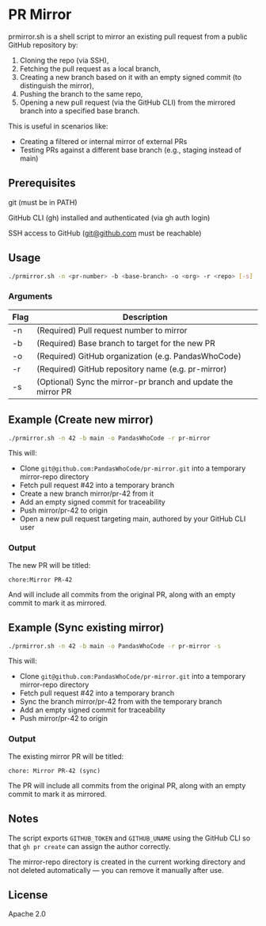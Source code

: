 # PR Mirror

prmirror.sh is a shell script to mirror an existing pull request from a public GitHub repository by:

1. Cloning the repo (via SSH),
2. Fetching the pull request as a local branch,
3. Creating a new branch based on it with an empty signed commit (to distinguish the mirror),
4. Pushing the branch to the same repo,
5. Opening a new pull request (via the GitHub CLI) from the mirrored branch into a specified base branch.

This is useful in scenarios like:

- Creating a filtered or internal mirror of external PRs
- Testing PRs against a different base branch (e.g., staging instead of main)

## Prerequisites

git (must be in PATH)

GitHub CLI (gh) installed and authenticated (via gh auth login)

SSH access to GitHub (git@github.com must be reachable)

## Usage

```bash
./prmirror.sh -n <pr-number> -b <base-branch> -o <org> -r <repo> [-s]
```

### Arguments

| Flag | Description                                                   |
| ---- |---------------------------------------------------------------|
| -n   | (Required) Pull request number to mirror                      |
| -b   | (Required) Base branch to target for the new PR               |
| -o   | (Required) GitHub organization (e.g. PandasWhoCode)           |
| -r   | (Required) GitHub repository name (e.g. pr-mirror)            |
| -s   | (Optional) Sync the mirror-pr branch and update the mirror PR |

## Example (Create new mirror)

```bash
./prmirror.sh -n 42 -b main -o PandasWhoCode -r pr-mirror
```

This will:

- Clone `git@github.com:PandasWhoCode/pr-mirror.git` into a temporary mirror-repo directory
- Fetch pull request #42 into a temporary branch
- Create a new branch mirror/pr-42 from it
- Add an empty signed commit for traceability
- Push mirror/pr-42 to origin
- Open a new pull request targeting main, authored by your GitHub CLI user

### Output

The new PR will be titled:

```text
chore:Mirror PR-42
```

And will include all commits from the original PR, along with an empty commit to mark it as mirrored.

## Example (Sync existing mirror)

```bash
./prmirror.sh -n 42 -b main -o PandasWhoCode -r pr-mirror -s
```

This will:

- Clone `git@github.com:PandasWhoCode/pr-mirror.git` into a temporary mirror-repo directory
- Fetch pull request #42 into a temporary branch
- Sync the branch mirror/pr-42 from with the temporary branch
- Add an empty signed commit for traceability
- Push mirror/pr-42 to origin

### Output

The existing mirror PR will be titled:

```text
chore: Mirror PR-42 (sync)
```

The PR will include all commits from the original PR, along with an empty commit to mark it as mirrored.

## Notes

The script exports `GITHUB_TOKEN` and `GITHUB_UNAME` using the GitHub CLI so that `gh pr create` can assign the author correctly.

The mirror-repo directory is created in the current working directory and not deleted automatically — you can remove it manually after use.

## License

Apache 2.0

